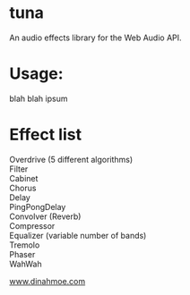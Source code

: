 tuna
====

An audio effects library for the Web Audio API.

Usage:
====
blah blah ipsum

Effect list<br />
====
Overdrive (5 different algorithms)<br />
Filter<br />
Cabinet<br />
Chorus<br />
Delay<br />
PingPongDelay<br />
Convolver (Reverb)<br />
Compressor<br />
Equalizer (variable number of bands)<br />
Tremolo<br />
Phaser<br />
WahWah<br />

www.dinahmoe.com
